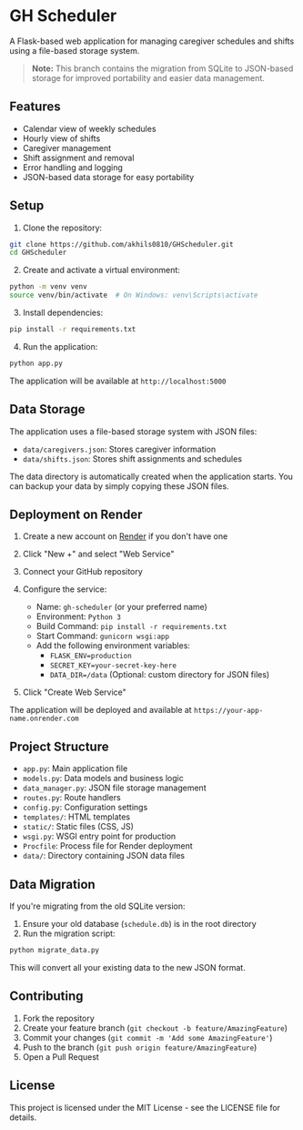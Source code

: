 # GH Scheduler

A Flask-based web application for managing caregiver schedules and shifts using a file-based storage system.

> **Note:** This branch contains the migration from SQLite to JSON-based storage for improved portability and easier data management.

## Features

- Calendar view of weekly schedules
- Hourly view of shifts
- Caregiver management
- Shift assignment and removal
- Error handling and logging
- JSON-based data storage for easy portability

## Setup

1. Clone the repository:
```bash
git clone https://github.com/akhils0810/GHScheduler.git
cd GHScheduler
```

2. Create and activate a virtual environment:
```bash
python -m venv venv
source venv/bin/activate  # On Windows: venv\Scripts\activate
```

3. Install dependencies:
```bash
pip install -r requirements.txt
```

4. Run the application:
```bash
python app.py
```

The application will be available at `http://localhost:5000`

## Data Storage

The application uses a file-based storage system with JSON files:

- `data/caregivers.json`: Stores caregiver information
- `data/shifts.json`: Stores shift assignments and schedules

The data directory is automatically created when the application starts. You can backup your data by simply copying these JSON files.

## Deployment on Render

1. Create a new account on [Render](https://render.com) if you don't have one
2. Click "New +" and select "Web Service"
3. Connect your GitHub repository
4. Configure the service:
   - Name: `gh-scheduler` (or your preferred name)
   - Environment: `Python 3`
   - Build Command: `pip install -r requirements.txt`
   - Start Command: `gunicorn wsgi:app`
   - Add the following environment variables:
     - `FLASK_ENV=production`
     - `SECRET_KEY=your-secret-key-here`
     - `DATA_DIR=/data` (Optional: custom directory for JSON files)

5. Click "Create Web Service"

The application will be deployed and available at `https://your-app-name.onrender.com`

## Project Structure

- `app.py`: Main application file
- `models.py`: Data models and business logic
- `data_manager.py`: JSON file storage management
- `routes.py`: Route handlers
- `config.py`: Configuration settings
- `templates/`: HTML templates
- `static/`: Static files (CSS, JS)
- `wsgi.py`: WSGI entry point for production
- `Procfile`: Process file for Render deployment
- `data/`: Directory containing JSON data files

## Data Migration

If you're migrating from the old SQLite version:

1. Ensure your old database (`schedule.db`) is in the root directory
2. Run the migration script:
```bash
python migrate_data.py
```

This will convert all your existing data to the new JSON format.

## Contributing

1. Fork the repository
2. Create your feature branch (`git checkout -b feature/AmazingFeature`)
3. Commit your changes (`git commit -m 'Add some AmazingFeature'`)
4. Push to the branch (`git push origin feature/AmazingFeature`)
5. Open a Pull Request

## License

This project is licensed under the MIT License - see the LICENSE file for details. 